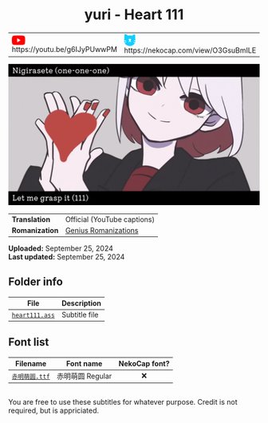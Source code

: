 
<h1 align='center'>yuri - Heart 111</h1>

<table align='center'>
    <tr>
        <td> <img src='../.img/youtube.svg' alt='YouTube' width=27 align='center'> &nbsp https://youtu.be/g6IJyPUwwPM </td>
        <td> <img src='../.img/nekocap.svg' alt='NekoCap' width=23 align='center'> &nbsp https://nekocap.com/view/O3GsuBmILE </td>
    </tr>
</table>

[![](./preview.webp)](https://www.youtube.com/watch?v=g6IJyPUwwPM&nekocap=O3GsuBmILE)

<table align='center'>
    <tr>
        <!-- Translation -->
        <td><b>Translation</b></td>
        <!--  Official (YouTube captions) -->
        <td>Official (YouTube captions)</td>
    </tr>
    <tr>
        <!-- Romanization -->
        <td><b>Romanization</b></td>
        <!--  [Genius Romanizations](https://genius.com/Genius-romanizations-yuri-111-heart-111-romanized-lyrics) -->
        <td><a href="https://genius.com/Genius-romanizations-yuri-111-heart-111-romanized-lyrics">Genius Romanizations</a></td>
    </tr>
</table>

**Uploaded:** September 25, 2024  
**Last updated:** September 25, 2024

<!-- Description goes here -->

## Folder info

| File | Description |
| ---- | ----------- |
[`heart111.ass`](heart111.ass) | Subtitle file |

## Font list

| Filename | Font name | NekoCap font? |
| ---- | ---- | :--: |
 [`赤明萌圆.ttf`](./fonts/%E8%B5%A4%E6%98%8E%E8%90%8C%E5%9C%86.ttf) | 赤明萌圆 Regular | ❌ |

<!-- Permissions -->
## 
You are free to use these subtitles for whatever purpose. Credit is not required, but is appriciated.
